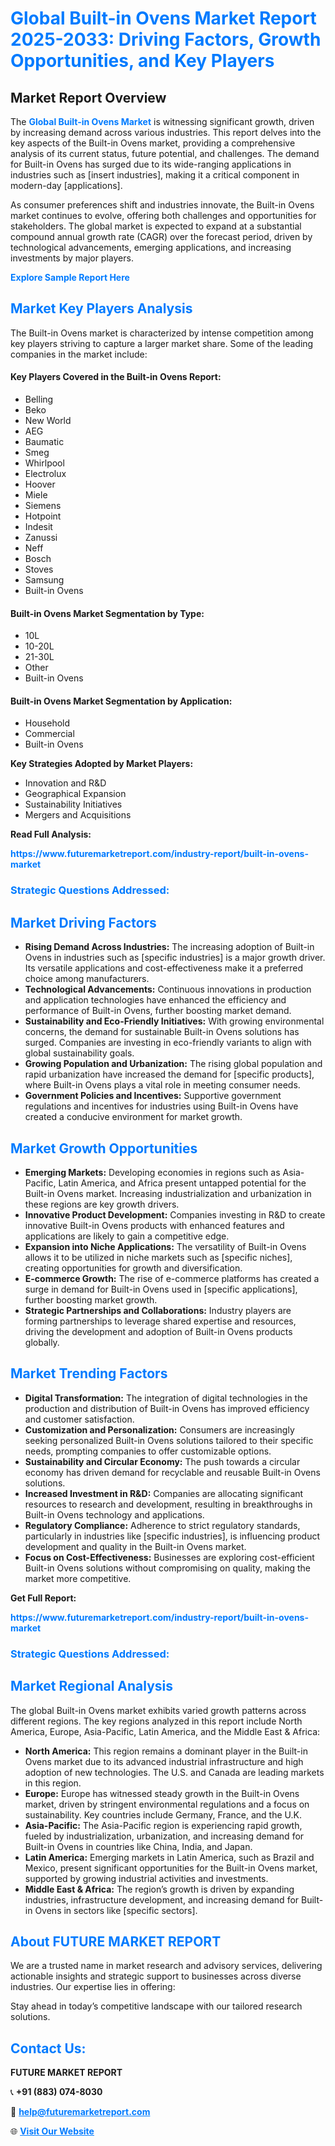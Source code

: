<h1 style="color: #007BFF;">Global Built-in Ovens Market Report 2025-2033: Driving Factors, Growth Opportunities, and Key Players</h1>

<section id="overview">
<h2>Market Report Overview</h2>
<p>The <a href="https://www.futuremarketreport.com/industry-report/built-in-ovens-market" style="color: #007BFF; text-decoration: none;"><strong>Global Built-in Ovens Market</strong></a> is witnessing significant growth, driven by increasing demand across various industries. This report delves into the key aspects of the Built-in Ovens market, providing a comprehensive analysis of its current status, future potential, and challenges. The demand for Built-in Ovens has surged due to its wide-ranging applications in industries such as [insert industries], making it a critical component in modern-day [applications].</p>
<p>As consumer preferences shift and industries innovate, the Built-in Ovens market continues to evolve, offering both challenges and opportunities for stakeholders. The global market is expected to expand at a substantial compound annual growth rate (CAGR) over the forecast period, driven by technological advancements, emerging applications, and increasing investments by major players.</p>
</section>

<section id="overview">
<p><a href="https://www.futuremarketreport.com/request-sample/reportId=99706" style="color: #007BFF; text-decoration: none;"><strong>Explore Sample Report Here</strong></a></p>
</section>

<section id="key-players">
<h2 style="color: #007BFF;">Market Key Players Analysis</h2>
<p>The Built-in Ovens market is characterized by intense competition among key players striving to capture a larger market share. Some of the leading companies in the market include:</p>
<h4>Key Players Covered in the Built-in Ovens Report:</h4>
<ul><li>Belling</li><li>Beko</li><li>New World</li><li>AEG</li><li>Baumatic</li><li>Smeg</li><li>Whirlpool</li><li>Electrolux</li><li>Hoover</li><li>Miele</li><li>Siemens</li><li>Hotpoint</li><li>Indesit</li><li>Zanussi</li><li>Neff</li><li>Bosch</li><li>Stoves</li><li>Samsung</li><li>Built-in Ovens</li></ul>
<h4>Built-in Ovens Market Segmentation by Type:</h4>
<ul><li>10L</li><li>10-20L</li><li>21-30L</li><li>Other</li><li>Built-in Ovens</li></ul>

<h4>Built-in Ovens Market Segmentation by Application:</h4>
<ul><li>Household</li><li>Commercial</li><li>Built-in Ovens</li></ul>
<p><strong>Key Strategies Adopted by Market Players:</strong></p>
<ul>
<li>Innovation and R&D</li>
<li>Geographical Expansion</li>
<li>Sustainability Initiatives</li>
<li>Mergers and Acquisitions</li>
</ul>
</section>

<section>
<p><strong>Read Full Analysis: </strong></p><a href="https://www.futuremarketreport.com/industry-report/built-in-ovens-market" style="color: #007BFF; text-decoration: none;"><strong>https://www.futuremarketreport.com/industry-report/built-in-ovens-market</strong></a>
<h3 style="color: #007BFF;">Strategic Questions Addressed:</h3>
</section>

<section id="driving-factors">
<h2 style="color: #007BFF;">Market Driving Factors</h2>
<ul>
<li><strong>Rising Demand Across Industries:</strong> The increasing adoption of Built-in Ovens in industries such as [specific industries] is a major growth driver. Its versatile applications and cost-effectiveness make it a preferred choice among manufacturers.</li>
<li><strong>Technological Advancements:</strong> Continuous innovations in production and application technologies have enhanced the efficiency and performance of Built-in Ovens, further boosting market demand.</li>
<li><strong>Sustainability and Eco-Friendly Initiatives:</strong> With growing environmental concerns, the demand for sustainable Built-in Ovens solutions has surged. Companies are investing in eco-friendly variants to align with global sustainability goals.</li>
<li><strong>Growing Population and Urbanization:</strong> The rising global population and rapid urbanization have increased the demand for [specific products], where Built-in Ovens plays a vital role in meeting consumer needs.</li>
<li><strong>Government Policies and Incentives:</strong> Supportive government regulations and incentives for industries using Built-in Ovens have created a conducive environment for market growth.</li>
</ul>
</section>

<section id="growth-opportunities">
<h2 style="color: #007BFF;">Market Growth Opportunities</h2>
<ul>
<li><strong>Emerging Markets:</strong> Developing economies in regions such as Asia-Pacific, Latin America, and Africa present untapped potential for the Built-in Ovens market. Increasing industrialization and urbanization in these regions are key growth drivers.</li>
<li><strong>Innovative Product Development:</strong> Companies investing in R&D to create innovative Built-in Ovens products with enhanced features and applications are likely to gain a competitive edge.</li>
<li><strong>Expansion into Niche Applications:</strong> The versatility of Built-in Ovens allows it to be utilized in niche markets such as [specific niches], creating opportunities for growth and diversification.</li>
<li><strong>E-commerce Growth:</strong> The rise of e-commerce platforms has created a surge in demand for Built-in Ovens used in [specific applications], further boosting market growth.</li>
<li><strong>Strategic Partnerships and Collaborations:</strong> Industry players are forming partnerships to leverage shared expertise and resources, driving the development and adoption of Built-in Ovens products globally.</li>
</ul>
</section>

<section id="trending-factors">
<h2 style="color: #007BFF;">Market Trending Factors</h2>
<ul>
<li><strong>Digital Transformation:</strong> The integration of digital technologies in the production and distribution of Built-in Ovens has improved efficiency and customer satisfaction.</li>
<li><strong>Customization and Personalization:</strong> Consumers are increasingly seeking personalized Built-in Ovens solutions tailored to their specific needs, prompting companies to offer customizable options.</li>
<li><strong>Sustainability and Circular Economy:</strong> The push towards a circular economy has driven demand for recyclable and reusable Built-in Ovens solutions.</li>
<li><strong>Increased Investment in R&D:</strong> Companies are allocating significant resources to research and development, resulting in breakthroughs in Built-in Ovens technology and applications.</li>
<li><strong>Regulatory Compliance:</strong> Adherence to strict regulatory standards, particularly in industries like [specific industries], is influencing product development and quality in the Built-in Ovens market.</li>
<li><strong>Focus on Cost-Effectiveness:</strong> Businesses are exploring cost-efficient Built-in Ovens solutions without compromising on quality, making the market more competitive.</li>
</ul>
</section>

<section>
<p><strong>Get Full Report: </strong></p><a href="https://www.futuremarketreport.com/industry-report/built-in-ovens-market" style="color: #007BFF; text-decoration: none;"><strong>https://www.futuremarketreport.com/industry-report/built-in-ovens-market</strong></a>
<h3 style="color: #007BFF;">Strategic Questions Addressed:</h3>
</section>


<section id="regional-analysis">
<h2 style="color: #007BFF;">Market Regional Analysis</h2>
<p>The global Built-in Ovens market exhibits varied growth patterns across different regions. The key regions analyzed in this report include North America, Europe, Asia-Pacific, Latin America, and the Middle East & Africa:</p>
<ul>
<li><strong>North America:</strong> This region remains a dominant player in the Built-in Ovens market due to its advanced industrial infrastructure and high adoption of new technologies. The U.S. and Canada are leading markets in this region.</li>
<li><strong>Europe:</strong> Europe has witnessed steady growth in the Built-in Ovens market, driven by stringent environmental regulations and a focus on sustainability. Key countries include Germany, France, and the U.K.</li>
<li><strong>Asia-Pacific:</strong> The Asia-Pacific region is experiencing rapid growth, fueled by industrialization, urbanization, and increasing demand for Built-in Ovens in countries like China, India, and Japan.</li>
<li><strong>Latin America:</strong> Emerging markets in Latin America, such as Brazil and Mexico, present significant opportunities for the Built-in Ovens market, supported by growing industrial activities and investments.</li>
<li><strong>Middle East & Africa:</strong> The region’s growth is driven by expanding industries, infrastructure development, and increasing demand for Built-in Ovens in sectors like [specific sectors].</li>
</ul>
</section>

<footer>
<h2 style="color: #007BFF;">About FUTURE MARKET REPORT</h2>
<p>We are a trusted name in market research and advisory services, delivering actionable insights and strategic support to businesses across diverse industries. Our expertise lies in offering:</p>

<p>Stay ahead in today’s competitive landscape with our tailored research solutions.</p>

<h2 style="color: #007BFF;">Contact Us:</h2>
<p><strong>FUTURE MARKET REPORT</strong></p>
<p>📞 <strong>+91 (883) 074-8030</strong></p>
<p>📧 <strong><a href="mailto:help@futuremarketreport.com" style="color: #007BFF;">help@futuremarketreport.com</a></strong></p>
<p>🌐 <strong><a href="https://www.futuremarketreport.com/" style="color: #007BFF;">Visit Our Website</a></strong></p>
</footer>